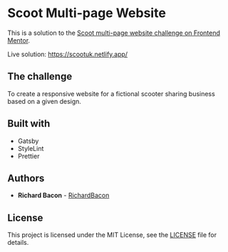# Scoot Multi-page Website

This is a solution to the [Scoot multi-page website challenge on Frontend Mentor](https://www.frontendmentor.io/challenges/scoot-multipage-website-N76alNPRJ/hub/scoot-multipage-website-aHXsg7sVf).

Live solution: https://scootuk.netlify.app/

## The challenge

To create a responsive website for a fictional scooter sharing business based on a given design.

## Built with

- Gatsby
- StyleLint
- Prettier

## Authors

- **Richard Bacon** - [RichardBacon](https://github.com/RichardBacon)

## License

This project is licensed under the MIT License, see the [LICENSE](LICENSE) file for details.
